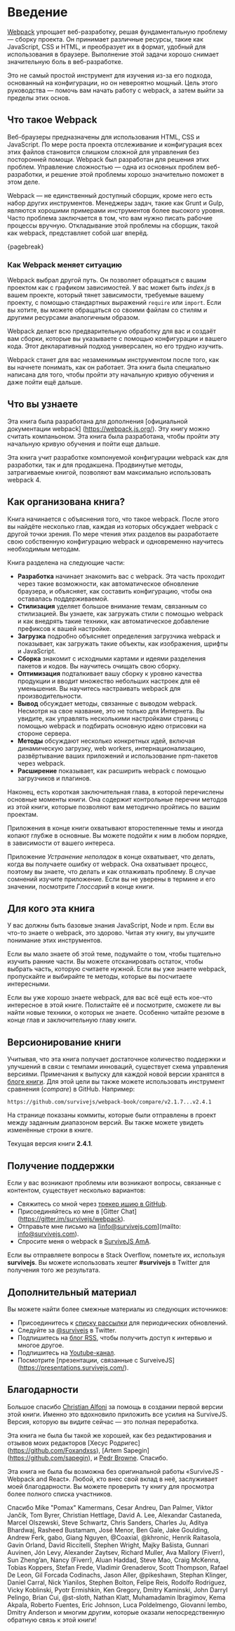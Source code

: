 
# Введение

[Webpack](https://webpack.js.org/) упрощает веб-разработку, решая фундаментальную проблему — сборку проекта. Он принимает различные ресурсы, такие как JavaScript, CSS и HTML, и преобразует их в формат, удобный для использования в браузере. Выполнение этой задачи хорошо снимает значительную боль в веб-разработке.

Это не самый простой инструмент для изучения из-за его подхода, основанный на конфигурации, но он невероятно мощный. Цель этого руководства — помочь вам начать работу с webpack, а затем выйти за пределы этих основ.

## Что такое Webpack

Веб-браузеры предназначены для использования HTML, CSS и JavaScript. По мере роста проекта отслеживание и конфигурация всех этих файлов становится слишком сложной для управления без посторонней помощи. Webpack был разработан для решения этих проблем. Управление сложностью — одна из основных проблем веб-разработки, и решение этой проблемы хорошо значительно поможет в этом деле.

Webpack — не единственный доступный сборщик, кроме него есть набор других инструментов. Менеджеры задач, такие как Grunt и Gulp, являются хорошими примерами инструментов более высокого уровня. Часто проблема заключается в том, что вам нужно писать рабочие процессы вручную. Откладывание этой проблемы на сборщик, такой как webpack, представляет собой шаг вперёд.

{pagebreak}

### Как Webpack меняет ситуацию

Webpack выбрал другой путь. Он позволяет обращаться с вашим проектом как с графиком зависимостей. У вас может быть *index.js* в вашем проекте, который тянет зависимости, требуемые вашему проекту, с помощью стандартных выражений `require` или `import`. Если вы хотите, вы можете обращаться со своими файлам со стилям и другими ресурсами аналогичным образом.

Webpack делает всю предварительную обработку для вас и создаёт вам сборки, которые вы указываете с помощью конфигурации и вашего кода. Этот декларативный подход универсален, но его трудно изучить.

Webpack станет для вас незаменимым инструментом после того, как вы начнете понимать, как он работает. Эта книга была специально написана для того, чтобы пройти эту начальную кривую обучения и даже пойти ещё дальше.

## Что вы узнаете

Эта книга была разработана для дополнения [официальной документации webpack] (https://webpack.js.org/). Эту книгу можно считать компаньоном. Эта книга была разработана, чтобы пройти эту начальную кривую обучения и пойти еще дальше.

Эта книга учит разработке компонуемой конфигурации webpack как для разработки, так и для продакшена. Продвинутые методы, затрагиваемые книгой, позволяют вам максимально использовать webpack 4.

## Как организована книга?

Книга начинается с объяснения того, что такое webpack. После этого вы найдёте несколько глав, каждая из которых обсуждает webpack с другой точки зрения. По мере чтения этих разделов вы разработаете свою собственную конфигурацию webpack и одновременно научитесь необходимым методам.

Книга разделена на следующие части:

* **Разработка** начинает знакомить вас с webpack. Эта часть проходит через такие возможности, как автоматическое обновление браузера, и объясняет, как составить конфигурацию, чтобы она оставалась поддерживаемой.
* **Стилизация** уделяет большое внимание темам, связанным со стилизацией. Вы узнаете, как загружать стили с помощью webpack и как внедрять такие техники, как автоматическое добавление префиксов к вашей настройке.
* **Загрузка** подробно объясняет определения загрузчика webpack и показывает, как загружать такие объекты, как изображения, шрифты и JavaScript.
* **Сборка** знакомит с исходными картами и идеями разделения пакетов и кодов. Вы научитесь очищать свою сборку.
* **Оптимизация** подталкивает вашу сборку к уровню качества продукции и вводит множество небольших настроек для её уменьшения. Вы научитесь настраивать webpack для производительности.
* **Вывод** обсуждает методы, связанные с выводом webpack. Несмотря на свое название, это не только для Интернета. Вы увидите, как управлять несколькими настройками страниц с помощью webpack и подбирать основную идею отрисовки на стороне сервера.
* **Методы** обсуждают несколько конкретных идей, включая динамическую загрузку, web workers, интернационализацию, развёртывание ваших приложений и использование npm-пакетов через webpack.
* **Расширение** показывает, как расширить webpack с помощью загрузчиков и плагинов.

Наконец, есть короткая заключительная глава, в которой перечислены основные моменты книги. Она содержит контрольные перечни методов из этой книги, которые позволяют вам методично пройтись по вашим проектам.

Приложения в конце книги охватывают второстепенные темы и иногда копают глубже в основные. Вы можете подойти к ним в любом порядке, в зависимости от вашего интереса.

Приложение *Устранение неполадок* в конце охватывает, что делать, когда вы получаете ошибку от webpack. Она охватывает процесс, поэтому вы знаете, что делать и как отлаживать проблему. В случае сомнений изучите приложение. Если вы не уверены в термине и его значении, посмотрите *Глоссарий* в конце книги.

## Для кого эта книга

У вас должны быть базовые знания JavaScript, Node и npm. Если вы что-то знаете о webpack, это здорово. Читая эту книгу, вы улучшите понимание этих инструментов.

Если вы мало знаете об этой теме, подумайте о том, чтобы тщательно изучить ранние части. Вы можете отсканировать остаток, чтобы выбрать часть, которую считаете нужной. Если вы уже знаете webpack, пропускайте и выбирайте те методы, которые вы посчитаете интересными.

Если вы уже хорошо знаете webpack, для вас всё ещё есть кое-что интересное в этой книге. Полистайте её и посмотрите, сможете ли вы найти новые техники, о которых не знаете. Особенно читайте резюме в конце глав и заключительную главу книги.

## Версионирование книги

Учитывая, что эта книга получает достаточное количество поддержки и улучшений в связи с темпами инноваций, существует схема управления версиями. Примечания к выпуску для каждой новой версии хранятся в [блоге книги](https://survivejs.com/blog/). Для этой цели вы также можете использовать инструмент сравнения (*compare*) в GitHub. Например:

```
https://github.com/survivejs/webpack-book/compare/v2.1.7...v2.4.1
```

На странице показаны коммиты, которые были отправлены в проект между заданным диапазоном версий. Вы также можете увидеть изменённые строки в книге.

Текущая версия книги **2.4.1**.

## Получение поддержки

Если у вас возникают проблемы или возникают вопросы, связанные с контентом, существует несколько вариантов:

* Свяжитесь со мной через [трекер ишию в GitHub](https://github.com/survivejs/webpack-book/issues).
* Присоединяйтесь ко мне в [Gitter Chat] (https://gitter.im/survivejs/webpack).
* Отправьте мне письмо на [info@survivejs.com](mailto: info@survivejs.com).
* Спросите меня о webpack в [SurviveJS AmA](https://github.com/survivejs/ama/issues).

Если вы отправляете вопросы в Stack Overflow, пометьте их, используя **survivejs**. Вы можете использовать хештег **#survivejs** в Twitter для получения того же результата.

## Дополнительный материал

Вы можете найти более смежные материалы из следующих источников:

* Присоединитесь к [списку рассылки](https://eepurl.com/bth1v5) для периодических обновлений.
* Следуйте за [@survivejs](https://twitter.com/survivejs) в Twitter.
* Подпишитесь на [блог RSS](https://survivejs.com/atom.xml), чтобы получить доступ к интервью и многое другое.
* Подпишитесь на [Youtube-канал](https://www.youtube.com/channel/UCvUR-BJcbrhmRQZEEr4_bnw).
* Посмотрите [презентации, связанные с SurveiveJS] (https://presentations.survivejs.com/).

## Благодарности

Большое спасибо [Christian Alfoni](http://www.christianalfoni.com/) за помощь в создании первой версии этой книги. Именно это вдохновило приложить все усилия на SurviveJS. Версия, которую вы видите сейчас — это полная переработка.

Эта книга не была бы такой же хорошей, как без редактирования и отзывов моих редакторов [Хесус Родригес] (https://github.com/Foxandxss), [Artem Sapegin] (https://github.com/sapegin), и [Pedr Browne](https://github.com/Undistraction). Спасибо.

Эта книга не была бы возможна без оригинальной работы «SurviveJS - Webpack and React». Любой, кто внес свой вклад в неё, заслуживает моей благодарности. Вы можете проверить ту книгу для просмотра более полного списка участников.

Спасибо Mike "Pomax" Kamermans, Cesar Andreu, Dan Palmer, Viktor Jančík, Tom Byrer, Christian Hettlage, David A. Lee, Alexandar Castaneda, Marcel Olszewski, Steve Schwartz, Chris Sanders, Charles Ju, Aditya Bhardwaj, Rasheed Bustamam, José Menor, Ben Gale, Jake Goulding, Andrew Ferk, gabo, Giang Nguyen, @Coaxial, @khronic, Henrik Raitasola, Gavin Orland, David Riccitelli, Stephen Wright, Majky Bašista, Gunnari Auvinen, Jón Levy, Alexander Zaytsev, Richard Muller, Ava Mallory (Fiverr), Sun Zheng’an, Nancy (Fiverr), Aluan Haddad, Steve Mao, Craig McKenna, Tobias Koppers, Stefan Frede, Vladimir Grenaderov, Scott Thompson, Rafael De Leon, Gil Forcada Codinachs, Jason Aller, @pikeshawn, Stephan Klinger, Daniel Carral, Nick Yianilos, Stephen Bolton, Felipe Reis, Rodolfo Rodriguez, Vicky Koblinski, Pyotr Ermishkin, Ken Gregory, Dmitry Kaminski, John Darryl Pelingo, Brian Cui, @st-sloth, Nathan Klatt, Muhamadamin Ibragimov, Kema Akpala, Roberto Fuentes, Eric Johnson, Luca Poldelmengo, Giovanni Iembo, Dmitry Anderson и многим другим, которые оказали непосредственную обратную связь к этой книги!
